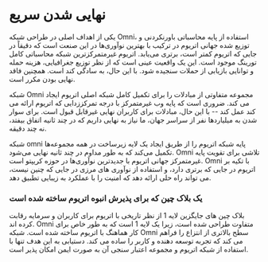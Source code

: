 # نهایی شدن سریع

یکی از اهداف اصلی در طراحی شبکه Omni، استفاده از پایه محاسباتی باورنکردنی و توزیع شده جهانی اتریوم در ترکیب با بهترین نوآوری‌ها در این صنعت است که دقیقاً در جایی که اتریوم کمتر است، برتری می‌یابد. اتریوم غیرمتمرکزترین شبکه محاسباتی کامل تورینگ موجود است. این یک واقعیت عینی است که از نظر توزیع جغرافیایی، هزینه حمله و توانایی بازیابی از حملات سنجیده شود. با این حال، به سادگی کند است. همچنین فاقد نهایی بودن مکرر است.

شبکه Omni مجموعه متفاوتی از مبادلات را برای تکمیل کامل شبکه اصلی اتریوم ایجاد می کند. ضروری است که پایه وب غیرمتمرکز با درجه تمرکززدایی که اتریوم ارائه می کند عمل کند -- با این حال، مبادلات برای کاربران نهایی غیرقابل قبول است. برای سوار شدن به میلیاردها نفر از سراسر جهان، ما نیاز به نهایی داریم که در چند ثانیه اتفاق بیفتد، نه چند دقیقه.

شبکه omni پایه شبکه اتریوم را از طریق ایجاد یک لایه زیرساخت در همه مجموعه‌ها تکمیل می‌کند که به طور مداوم در چند ثانیه نهایی می‌شود. Omni تلاشی برای تقویت پایه غیرمتمرکز جهانی اتریوم با جدیدترین نوآوری‌ها در حوزه کریپتو است. Omni با تکیه بر اتریوم در جایی که برتری دارد، و استفاده از نوآوری های مرزی در جایی که چنین نیست، می تواند راه حلی ارائه دهد که امنیت را با عملکرد به زیبایی تطبیق دهد.

### یک بلاک چین که برای پذیرش انبوه اتریوم ساخته شده است

بلاک چین های جایگزین لایه 1 از نظر تاریخی با اتریوم برای کاربران و سرمایه رقابت کرده اند. Omni متفاوت طراحی شده است، زیرا یک لایه 1 است که به طور خاص برای کار هماهنگ با اتریوم ساخته شده است. شبکه Omni سطح بالاتری از انتزاع را فراهم می کند که تجربه توسعه دهنده و کاربر را ساده می کند. دستیابی به این هدف تنها با استفاده از شبکه اتریوم و مجموعه اعتبار سنجی آن به صورت ایمن امکان پذیر است.

